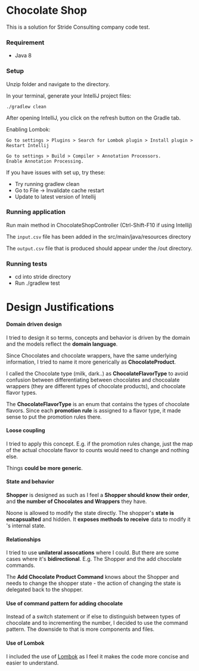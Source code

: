 # Chocolate Shop
This is a solution for Stride Consulting company code test. 

### Requirement
* Java 8
 
### Setup 
Unzip folder and navigate to the directory.

In your terminal, generate your IntelliJ project files:
```
./gradlew clean
```
After opening IntelliJ, you click on the refresh button on the Gradle tab.

Enabling Lombok: 
```
Go to settings > Plugins > Search for Lombok plugin > Install plugin > Restart Intellij
```
```
Go to settings > Build > Compiler > Annotation Processors.
Enable Annotation Processing.
```

If you have issues with set up, try these:
- Try running gradlew clean
- Go to File -> Invalidate cache restart
- Update to latest version of Intellij

### Running application
Run main method in ChocolateShopController (Ctrl-Shift-F10 if using Intellij) 

The ```input.csv``` file has been added in the src/main/java/resources directory

The ```output.csv``` file that is produced should appear under the /out directory.


### Running tests
- cd into stride directory
- Run ./gradlew test

# Design Justifications

#### Domain driven design
I tried to design it so terms, concepts and behavior is driven by the domain and the models reflect the **domain language**. 

Since Chocolates and chocolate wrappers, have the same underlying information, I tried to name it more generically as **ChocolateProduct**.

I called the Chocolate type (milk, dark..) as **ChocolateFlavorType** to avoid confusion between differentiating between chocolates and chocoalate wrappers (they are different types of chocolate products), and chocolate flavor types.

 The **ChocolateFlavorType** is an enum that contains the types of chocolate flavors. Since each **promotion rule** is assigned to a flavor type, it made sense to put the promotion rules there. 


#### Loose coupling
I tried to apply this concept. E.g. if the promotion rules change, just the map of the actual chocolate flavor to counts would need to change and nothing else.  

Things **could be more generic**. 

#### State and behavior
**Shopper** is designed as such as I feel a **Shopper should know their order**, and **the number of Chocolates and Wrappers** they have. 

Noone is allowed to modify the state directly. The shopper's **state is encapsualted** and hidden. It **exposes methods to receive** data to modify it 's internal state.

#### Relationships
I tried to use **unilateral assocations** where I could. But there are some cases where it's **bidirectional**. E.g. The Shopper and the add chocolate commands. 
 
The **Add Chocolate Product Command** knows about the Shopper and needs to change the shopper state - the action of changing the state is delegated back to the shopper.

#### Use of command pattern for adding chocolate
Instead of a switch statement or if else to distinguish between types of chocolate and to incrementing the number, I decided to use the command pattern. The downside to that is more components and files.


#### Use of Lombok
I included the use of [Lombok](https://www.baeldung.com/intro-to-project-lombok) as I feel it makes the code more concise and easier to understand.
